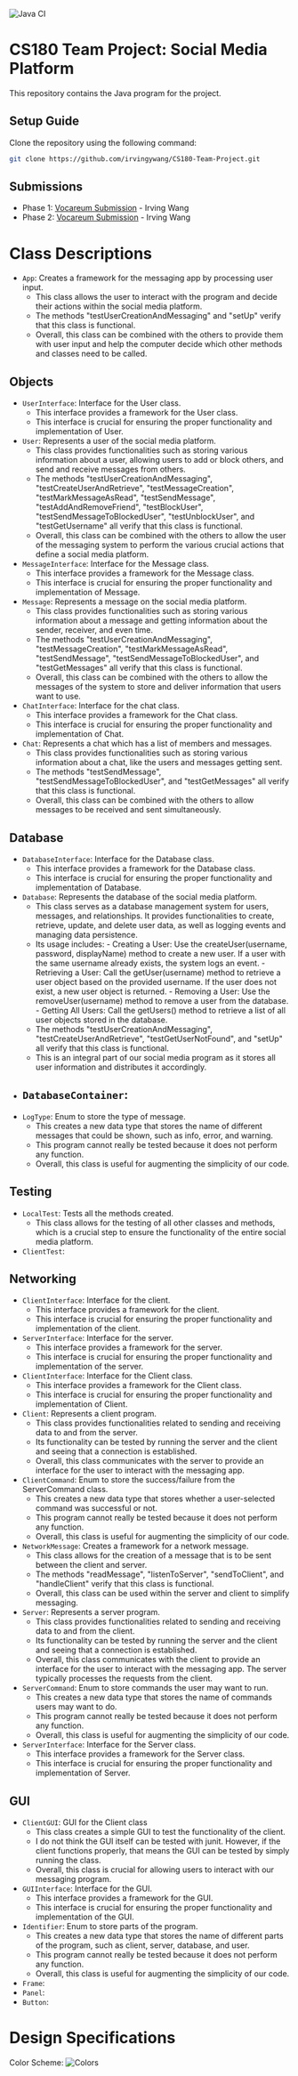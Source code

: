 ![Java CI](https://github.com/irvingywang/Group4-Team-Project/actions/workflows/action.yml/badge.svg)

# CS180 Team Project: Social Media Platform
This repository contains the Java program for the project.

## Setup Guide
Clone the repository using the following command:
```bash
git clone https://github.com/irvingywang/CS180-Team-Project.git
```

## Submissions
- Phase 1: [Vocareum Submission]() - Irving Wang
- Phase 2: [Vocareum Submission]() - Irving Wang

# Class Descriptions
- `App`: Creates a framework for the messaging app by processing user input.
  - This class allows the user to interact with the program and decide their actions within the social
    media platform.
  - The methods "testUserCreationAndMessaging" and "setUp" verify that this class is functional.
  - Overall, this class can be combined with the others to provide them with user input and help the
    computer decide which other methods and classes need to be called.
## Objects
- `UserInterface`: Interface for the User class.
  - This interface provides a framework for the User class.
  - This interface is crucial for ensuring the proper functionality and implementation of User.
- `User`: Represents a user of the social media platform.
  - This class provides functionalities such as storing various information about a user, allowing
  users to add or block others, and send and receive messages from others.
  - The methods "testUserCreationAndMessaging", "testCreateUserAndRetrieve", "testMessageCreation",
  "testMarkMessageAsRead", "testSendMessage", "testAddAndRemoveFriend", "testBlockUser", 
  "testSendMessageToBlockedUser", "testUnblockUser", and "testGetUsername" 
  all verify that this class is functional. 
  - Overall, this class can be combined with the others to allow the user of the messaging system to
  perform the various crucial actions that define a social media platform.
- `MessageInterface`: Interface for the Message class.
  - This interface provides a framework for the Message class.
  - This interface is crucial for ensuring the proper functionality and implementation of Message.
- `Message`: Represents a message on the social media platform.
  - This class provides functionalities such as storing various information about a message and getting
  information about the sender, receiver, and even time.
  - The methods "testUserCreationAndMessaging", "testMessageCreation", "testMarkMessageAsRead", 
  "testSendMessage", "testSendMessageToBlockedUser", and "testGetMessages" all verify that this 
  class is functional.
  - Overall, this class can be combined with the others to allow the messages of the system to store
  and deliver information that users want to use.
- `ChatInterface`: Interface for the chat class.
  - This interface provides a framework for the Chat class.
  - This interface is crucial for ensuring the proper functionality and implementation of Chat.
- `Chat`: Represents a chat which has a list of members and messages.
  - This class provides functionalities such as storing various information about a chat, like the users
  and messages getting sent.
  - The methods "testSendMessage", "testSendMessageToBlockedUser", and "testGetMessages" all verify 
  that this class is functional.
  - Overall, this class can be combined with the others to allow messages to be received and sent
  simultaneously.

## Database
- `DatabaseInterface`: Interface for the Database class.
  - This interface provides a framework for the Database class.
  - This interface is crucial for ensuring the proper functionality and implementation of Database.
- `Database`: Represents the database of the social media platform.
  - This class serves as a database management system for users, messages, and relationships. It provides
    functionalities to create, retrieve, update, and delete user data, as well as logging events and managing
    data persistence.
  - Its usage includes: - Creating a User: Use the createUser(username, password, displayName) method to
    create a new user. If a user with the same username already exists, the system logs an event. - Retrieving
    a User: Call the getUser(username) method to retrieve a user object based on the provided username. If the
    user does not exist, a new user object is returned. - Removing a User: Use the removeUser(username) method
    to remove a user from the database. - Getting All Users: Call the getUsers() method to retrieve a list of
    all user objects stored in the database.
  - The methods "testUserCreationAndMessaging", "testCreateUserAndRetrieve", "testGetUserNotFound",
    and "setUp" all verify that this class is functional.
  - This is an integral part of our social media program as it stores all user information and distributes
    it accordingly.
- `DatabaseContainer`: 
  - 
- `LogType`: Enum to store the type of message.
  - This creates a new data type that stores the name of different messages that could be shown,
    such as info, error, and warning.
  - This program cannot really be tested because it does not perform any function.
  - Overall, this class is useful for augmenting the simplicity of our code.

## Testing
- `LocalTest`: Tests all the methods created.
  - This class allows for the testing of all other classes and methods, which is a crucial step to ensure
  the functionality of the entire social media platform.
- `ClientTest`:

## Networking
- `ClientInterface`: Interface for the client. 
  - This interface provides a framework for the client.
  - This interface is crucial for ensuring the proper functionality and implementation of the client.
- `ServerInterface`: Interface for the server.
  - This interface provides a framework for the server.
  - This interface is crucial for ensuring the proper functionality and implementation of the server.
- `ClientInterface`: Interface for the Client class.
  - This interface provides a framework for the Client class.
  - This interface is crucial for ensuring the proper functionality and implementation of Client.
- `Client`: Represents a client program.
  - This class provides functionalities related to sending and receiving data to and from the server.
  - Its functionality can be tested by running the server and the client and seeing that a connection
    is established. 
  - Overall, this class communicates with the server to provide an interface for the user to interact
    with the messaging app.
- `ClientCommand`: Enum to store the success/failure from the ServerCommand class.
  - This creates a new data type that stores whether a user-selected command was successful or not.
  - This program cannot really be tested because it does not perform any function.
  - Overall, this class is useful for augmenting the simplicity of our code.
- `NetworkMessage`: Creates a framework for a network message.
  - This class allows for the creation of a message that is to be sent between the client and
    server.
  - The methods "readMessage", "listenToServer", "sendToClient", and "handleClient" verify that
    this class is functional.
  - Overall, this class can be used within the server and client to simplify messaging.
- `Server`: Represents a server program.
  - This class provides functionalities related to sending and receiving data to and from the client.
  - Its functionality can be tested by running the server and the client and seeing that a connection
    is established.
  - Overall, this class communicates with the client to provide an interface for the user to interact
    with the messaging app. The server typically processes the requests from the client.
- `ServerCommand`: Enum to store commands the user may want to run.
  - This creates a new data type that stores the name of commands users may want to do.
  - This program cannot really be tested because it does not perform any function.
  - Overall, this class is useful for augmenting the simplicity of our code.
- `ServerInterface`: Interface for the Server class.
  - This interface provides a framework for the Server class.
  - This interface is crucial for ensuring the proper functionality and implementation of Server.

## GUI
- `ClientGUI`: GUI for the Client class
  - This class creates a simple GUI to test the functionality of the client.
  - I do not think the GUI itself can be tested with junit. However, if the client functions properly,
    that means the GUI can be tested by simply running the class.
  - Overall, this class is crucial for allowing users to interact with our messaging program.
- `GUIInterface`: Interface for the GUI.
  - This interface provides a framework for the GUI.
  - This interface is crucial for ensuring the proper functionality and implementation of the GUI.
- `Identifier`: Enum to store parts of the program.
  - This creates a new data type that stores the name of different parts of the program, such as
    client, server, database, and user.
  - This program cannot really be tested because it does not perform any function.
  - Overall, this class is useful for augmenting the simplicity of our code.
- `Frame`:
- `Panel`:
- `Button`:

# Design Specifications
Color Scheme:
![Colors](design/Colors.png)
